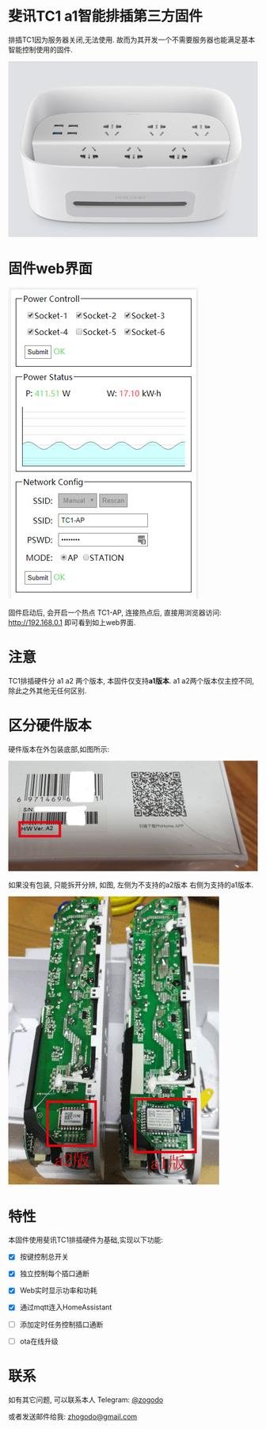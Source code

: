 # 斐讯TC1 a1智能排插第三方固件
排插TC1因为服务器关闭,无法使用. 故而为其开发一个不需要服务器也能满足基本智能控制使用的固件.

![web](./doc/Phicomm_TC1.png)



# 固件web界面

![web](./doc/web.png)

固件启动后, 会开启一个热点 TC1-AP, 连接热点后, 直接用浏览器访问: http://192.168.0.1 即可看到如上web界面.



# 注意

TC1排插硬件分 a1 a2 两个版本, 本固件仅支持**a1版本**. a1 a2两个版本仅主控不同, 除此之外其他无任何区别.



# 区分硬件版本

硬件版本在外包装底部,如图所示:

![hardware_version](./doc/hardware_version.png)

如果没有包装, 只能拆开分辨, 如图, 左侧为不支持的a2版本 右侧为支持的a1版本.

![a1_a2](./doc/a1_a2.png)



# 特性

本固件使用斐讯TC1排插硬件为基础,实现以下功能:

- [x] 按键控制总开关
- [x] 独立控制每个插口通断
- [x] Web实时显示功率和功耗
- [x] 通过mqtt连入HomeAssistant
- [ ] 添加定时任务控制插口通断
- [ ] ota在线升级



# 联系

如有其它问题, 可以联系本人 Telegram: [@zogodo](https://t.me/zogodo)

或者发送邮件给我: zhogodo@gmail.com

